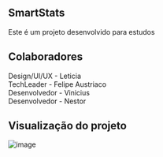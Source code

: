 
## SmartStats

Este é um projeto desenvolvido para estudos

## Colaboradores

Design/UI/UX - Leticia <br>
TechLeader - Felipe Austriaco <br>
Desenvolvedor - Vinicius <br>
Desenvolvedor - Nestor <br>

## Visualização do projeto


![image](https://user-images.githubusercontent.com/98488163/197835601-4c780854-4e52-4318-bbaa-d94be11cf6b8.png)
